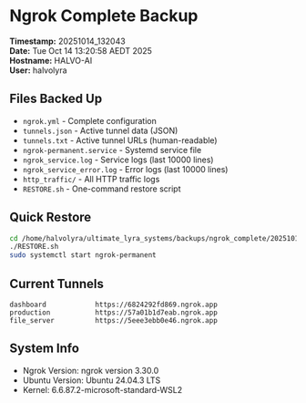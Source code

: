# Ngrok Complete Backup

**Timestamp:** 20251014_132043  
**Date:** Tue Oct 14 13:20:58 AEDT 2025  
**Hostname:** HALVO-AI  
**User:** halvolyra  

## Files Backed Up

- `ngrok.yml` - Complete configuration
- `tunnels.json` - Active tunnel data (JSON)
- `tunnels.txt` - Active tunnel URLs (human-readable)
- `ngrok-permanent.service` - Systemd service file
- `ngrok_service.log` - Service logs (last 10000 lines)
- `ngrok_service_error.log` - Error logs (last 10000 lines)
- `http_traffic/` - All HTTP traffic logs
- `RESTORE.sh` - One-command restore script

## Quick Restore

```bash
cd /home/halvolyra/ultimate_lyra_systems/backups/ngrok_complete/20251014_132043
./RESTORE.sh
sudo systemctl start ngrok-permanent
```

## Current Tunnels

```
dashboard            https://6824292fd869.ngrok.app
production           https://57a01b1d7eab.ngrok.app
file_server          https://5eee3ebb0e46.ngrok.app
```

## System Info

- Ngrok Version: ngrok version 3.30.0
- Ubuntu Version: Ubuntu 24.04.3 LTS
- Kernel: 6.6.87.2-microsoft-standard-WSL2
